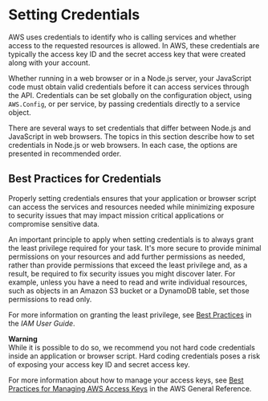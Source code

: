 # Setting Credentials<a name="setting-credentials"></a>

AWS uses credentials to identify who is calling services and whether access to the requested resources is allowed\. In AWS, these credentials are typically the access key ID and the secret access key that were created along with your account\.

Whether running in a web browser or in a Node\.js server, your JavaScript code must obtain valid credentials before it can access services through the API\. Credentials can be set globally on the configuration object, using `AWS.Config`, or per service, by passing credentials directly to a service object\.

There are several ways to set credentials that differ between Node\.js and JavaScript in web browsers\. The topics in this section describe how to set credentials in Node\.js or web browsers\. In each case, the options are presented in recommended order\.

## Best Practices for Credentials<a name="credentials-best-practices"></a>

Properly setting credentials ensures that your application or browser script can access the services and resources needed while minimizing exposure to security issues that may impact mission critical applications or compromise sensitive data\.

An important principle to apply when setting credentials is to always grant the least privilege required for your task\. It's more secure to provide minimal permissions on your resources and add further permissions as needed, rather than provide permissions that exceed the least privilege and, as a result, be required to fix security issues you might discover later\. For example, unless you have a need to read and write individual resources, such as objects in an Amazon S3 bucket or a DynamoDB table, set those permissions to read only\.

For more information on granting the least privilege, see [ Best Practices](http://docs.aws.amazon.com/IAM/latest/UserGuide/best-practices.html#grant-least-privilege) in the *IAM User Guide*\.

**Warning**  
While it is possible to do so, we recommend you not hard code credentials inside an application or browser script\. Hard coding credentials poses a risk of exposing your access key ID and secret access key\.

For more information about how to manage your access keys, see [ Best Practices for Managing AWS Access Keys](http://docs.aws.amazon.com/general/latest/gr/aws-access-keys-best-practices.html) in the AWS General Reference\.
